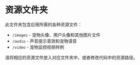 # 资源文件夹

此文件夹包含应用所需的各种资源文件：

- `/images` - 宠物头像、用户头像和其他图片文件
- `/audio` - 声音提示音效和宠物语音
- `/video` - 宠物监控视频样例

请将相应的资源文件放入对应文件夹中，或者修改代码中的资源路径。 